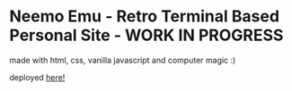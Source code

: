# Neemo Emu - Retro Terminal Based Personal Site - WORK IN PROGRESS

made with html, css, vanilla javascript and computer magic :)

deployed [here!](https://neemz16.github.io/neemo-emu/)
